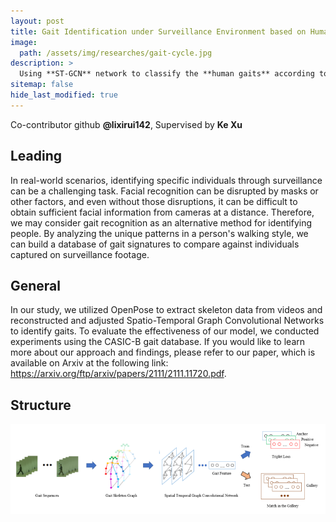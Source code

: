 ```yaml
---
layout: post
title: Gait Identification under Surveillance Environment based on Human Skeleton
image:
  path: /assets/img/researches/gait-cycle.jpg
description: >
  Using **ST-GCN** network to classify the **human gaits** according to **skeletons**
sitemap: false
hide_last_modified: true
---
```


Co-contributor github **@lixirui142**, Supervised by **Ke Xu**

## Leading

In real-world scenarios, identifying specific individuals through surveillance can be a challenging task. Facial recognition can be disrupted by masks or other factors, and even without those disruptions, it can be difficult to obtain sufficient facial information from cameras at a distance. Therefore, we may consider gait recognition as an alternative method for identifying people. By analyzing the unique patterns in a person's walking style, we can build a database of gait signatures to compare against individuals captured on surveillance footage. 

## General

In our study, we utilized OpenPose to extract skeleton data from videos and reconstructed and adjusted Spatio-Temporal Graph Convolutional Networks to identify gaits. To evaluate the effectiveness of our model, we conducted experiments using the CASIC-B gait database. If you would like to learn more about our approach and findings, please refer to our paper, which is available on Arxiv at the following link: <a href="https://arxiv.org/ftp/arxiv/papers/2111/2111.11720.pdf">https://arxiv.org/ftp/arxiv/papers/2111/2111.11720.pdf</a>.

## Structure

![767x279](/assets/img/researches/1.png "structure image")

